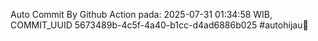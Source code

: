 Auto Commit By Github Action pada: 2025-07-31 01:34:58 WIB, COMMIT_UUID 5673489b-4c5f-4a40-b1cc-d4ad6886b025 #autohijau🗿
